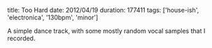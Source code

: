 title: Too Hard
date: 2012/04/19
duration: 177411
tags: ['house-ish', 'electronica', '130bpm', 'minor']

A simple dance track, with some mostly random vocal samples that I recorded.
